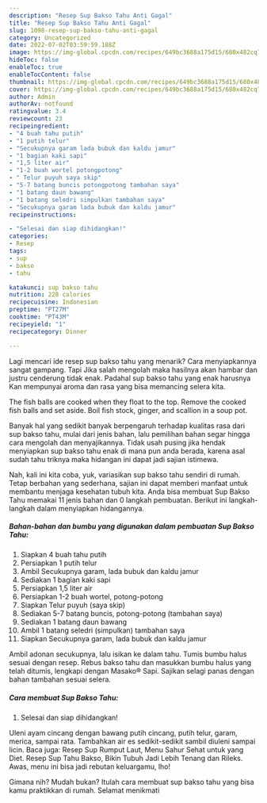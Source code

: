 ```yaml
---
description: "Resep Sup Bakso Tahu Anti Gagal"
title: "Resep Sup Bakso Tahu Anti Gagal"
slug: 1098-resep-sup-bakso-tahu-anti-gagal
category: Uncategorized
date: 2022-07-02T03:59:59.188Z
image: https://img-global.cpcdn.com/recipes/649bc3688a175d15/680x482cq70/sup-bakso-tahu-foto-resep-utama.jpg
hideToc: false
enableToc: true
enableTocContent: false
thumbnail: https://img-global.cpcdn.com/recipes/649bc3688a175d15/680x482cq70/sup-bakso-tahu-foto-resep-utama.jpg
cover: https://img-global.cpcdn.com/recipes/649bc3688a175d15/680x482cq70/sup-bakso-tahu-foto-resep-utama.jpg
author: Admin
authorAv: notfound
ratingvalue: 3.4
reviewcount: 23
recipeingredient:
- "4 buah tahu putih"
- "1 putih telur"
- "Secukupnya garam lada bubuk dan kaldu jamur"
- "1 bagian kaki sapi"
- "1,5 liter air"
- "1-2 buah wortel potongpotong"
- " Telur puyuh saya skip"
- "5-7 batang buncis potongpotong tambahan saya"
- "1 batang daun bawang"
- "1 batang seledri simpulkan tambahan saya"
- "Secukupnya garam lada bubuk dan kaldu jamur"
recipeinstructions:

- "Selesai dan siap dihidangkan!"
categories:
- Resep
tags:
- sup
- bakso
- tahu

katakunci: sup bakso tahu 
nutrition: 228 calories
recipecuisine: Indonesian
preptime: "PT27M"
cooktime: "PT43M"
recipeyield: "1"
recipecategory: Dinner

---
```



Lagi mencari ide resep sup bakso tahu yang menarik? Cara menyiapkannya sangat gampang. Tapi Jika salah mengolah maka hasilnya akan hambar dan justru cenderung tidak enak. Padahal sup bakso tahu yang enak harusnya Kan mempunyai aroma dan rasa yang bisa memancing selera kita.


The fish balls are cooked when they float to the top. Remove the cooked fish balls and set aside. Boil fish stock, ginger, and scallion in a soup pot.

Banyak hal yang sedikit banyak berpengaruh terhadap kualitas rasa dari sup bakso tahu, mulai dari jenis bahan, lalu pemilihan bahan segar hingga cara mengolah dan menyajikannya. Tidak usah pusing jika hendak menyiapkan sup bakso tahu enak di mana pun anda berada, karena asal sudah tahu triknya maka hidangan ini dapat jadi sajian istimewa.


Nah, kali ini kita coba, yuk, variasikan sup bakso tahu sendiri di rumah. Tetap berbahan yang sederhana, sajian ini dapat memberi manfaat untuk membantu menjaga kesehatan tubuh kita. Anda bisa membuat Sup Bakso Tahu memakai 11 jenis bahan dan 0 langkah pembuatan. Berikut ini langkah-langkah dalam menyiapkan hidangannya.

<!--inarticleads1-->

##### Bahan-bahan dan bumbu yang digunakan dalam pembuatan Sup Bakso Tahu:

1. Siapkan 4 buah tahu putih
1. Persiapkan 1 putih telur
1. Ambil Secukupnya garam, lada bubuk dan kaldu jamur
1. Sediakan 1 bagian kaki sapi
1. Persiapkan 1,5 liter air
1. Persiapkan 1-2 buah wortel, potong-potong
1. Siapkan  Telur puyuh (saya skip)
1. Sediakan 5-7 batang buncis, potong-potong (tambahan saya)
1. Sediakan 1 batang daun bawang
1. Ambil 1 batang seledri (simpulkan) tambahan saya
1. Siapkan Secukupnya garam, lada bubuk dan kaldu jamur


Ambil adonan secukupnya, lalu isikan ke dalam tahu. Tumis bumbu halus sesuai dengan resep. Rebus bakso tahu dan masukkan bumbu halus yang telah ditumis, lengkapi dengan Masako® Sapi. Sajikan selagi panas dengan bahan tambahan sesuai selera. 

<!--inarticleads2-->

##### Cara membuat Sup Bakso Tahu:


1. Selesai dan siap dihidangkan!

Uleni ayam cincang dengan bawang putih cincang, putih telur, garam, merica, sampai rata. Tambahkan air es sedikit-sedikit sambil diuleni sampai licin. Baca juga: Resep Sup Rumput Laut, Menu Sahur Sehat untuk yang Diet. Resep Sup Tahu Bakso, Bikin Tubuh Jadi Lebih Tenang dan Rileks. Awas, menu ini bisa jadi rebutan keluargamu, lho! 

Gimana nih? Mudah bukan? Itulah cara membuat sup bakso tahu yang bisa kamu praktikkan di rumah. Selamat menikmati
